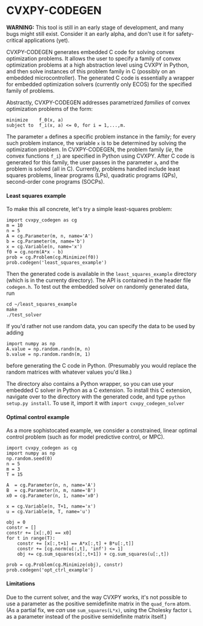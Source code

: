 # CVXPY-CODEGEN

**WARNING:** This tool is still in an early stage of development, and many bugs might still exist.  Consider it an early alpha, and don't use it for safety-critical applications (yet).

CVXPY-CODEGEN generates embedded C code for solving convex optimization problems.  It allows the user to specify a family of convex optimization problems at a high abstraction level using CVXPY in Python, and then solve instances of this problem family in C (possibly on an embedded microcontroller).  The generated C code is essentially a wrapper for embedded optimization solvers (currently only ECOS) for the specified family of problems.

Abstractly, CVXPY-CODEGEN addresses parametrized *families* of convex optimization problems of the form:

    minimize    f_0(x, a)
    subject to  f_i(x, a) <= 0, for i = 1,...,m.

The parameter `a` defines a specific problem instance in the family; for every such problem instance, the variable `x` is to be determined by solving the optimization problem.  In CVXPY-CODEGEN, the problem family (*ie*, the convex functions `f_i`) are specified in Python using CVXPY.  After C code is generated for this family, the user passes in the parameter `a`, and the problem is solved (all in C).  Currently, problems handled include least squares problems, linear programs (LPs), quadratic programs (QPs), second-order cone programs (SOCPs).

#### Least squares example
To make this all concrete, let's try a simple least-squares problem:

    import cvxpy_codegen as cg
    m = 10
    n = 5
    A = cg.Parameter(m, n, name='A')
    b = cg.Parameter(m, name='b')
    x = cg.Variable(n, name='x')
    f0 = cg.norm(A*x - b)
    prob = cg.Problem(cg.Minimize(f0))
    prob.codegen('least_squares_example')

Then the generated code is available in the `least_squares_example` directory (which is in the currenty directory).  The API is contained in the header file `codegen.h`.  To test out the embedded solver on randomly generated data, run

    cd ~/least_squares_example
    make
    ./test_solver

If you'd rather not use random data, you can specify the data to be used by adding 

    import numpy as np
    A.value = np.random.randn(m, n)
    b.value = np.random.randn(m, 1)

before generating the C code in Python. (Presumably you would replace the random matrices with whatever values you'd like.)

The directory also contains a Python wrapper, so you can use your embedded C solver in Python as a C extension.  To install this C extension, navigate over to the directory with the generated code, and type `python setup.py install`.  To use it, import it with `import cvxpy_codegen_solver`


#### Optimal control example
As a more sophistocated example, we consider a constrained, linear optimal control problem (such as for model predictive control, or MPC).

    import cvxpy_codegen as cg
    import numpy as np
    np.random.seed(0)
    n = 5
    m = 3
    T = 15

    A  = cg.Parameter(n, n, name='A')
    B  = cg.Parameter(n, m, name='B')
    x0 = cg.Parameter(n, 1, name='x0')

    x = cg.Variable(n, T+1, name='x')
    u = cg.Variable(m, T, name='u')

    obj = 0
    constr = []
    constr += [x[:,0] == x0]
    for t in range(T):
        constr += [x[:,t+1] == A*x[:,t] + B*u[:,t]]
        constr += [cg.norm(u[:,t], 'inf') <= 1] 
        obj += cg.sum_squares(x[:,t+1]) + cg.sum_squares(u[:,t])

    prob = cg.Problem(cg.Minimize(obj), constr)
    prob.codegen('opt_ctrl_example')

#### Limitations
Due to the current solver, and the way CVXPY works, it's not possible to use a parameter as the positive semidefinite matrix in the `quad_form` atom. (As a partial fix, we *can* use `sum_squares(L*x)`, using the Cholesky factor `L` as a parameter instead of the positive semidefinite matrix itself.)
